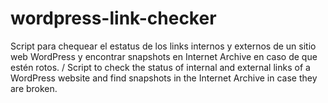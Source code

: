 # wordpress-link-checker
Script para chequear el estatus de los links internos y externos de un sitio web WordPress y encontrar snapshots en Internet Archive en caso de que estén rotos. / Script to check the status of internal and external links of a WordPress website and find snapshots in the Internet Archive in case they are broken.
